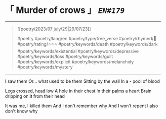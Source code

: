 # &#12300; Murder of crows &#12301; *`EN#179`*

---

> [[poetry/2023/07 july/29|29/07/23]]
> 
> #poetry 
> #poetry/lang/en 
> #poetry/type/free_verse 
> #poetry/rhymed/🔴 
> #poetry/rating/⭐⭐⭐ 
> #poetry/keywords/death #poetry/keywords/dark #poetry/keywords/existential #poetry/keywords/depressive #poetry/keywords/loss #poetry/keywords/guilt #poetry/keywords/explicit #poetry/keywords/melancholy #poetry/keywords/mystery 

---

I saw them
Or... what used to be them
Sitting by the wall
In a - pool of blood

Legs crossed, head low
A hole in their chest
In their palms a heart
Brain dripping on it from their head

It was me, I killed them
And I don't remember why
And I won't repent
I also don't know why